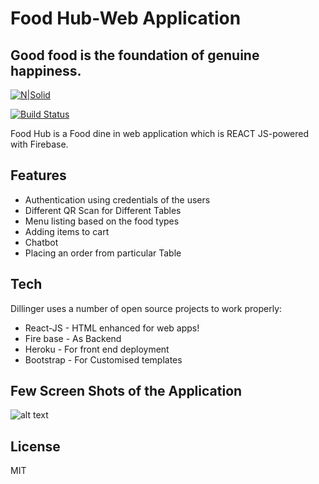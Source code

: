 # Food Hub-Web Application

## Good food is the foundation of genuine happiness.

[![N|Solid](https://res.cloudinary.com/practicaldev/image/fetch/s--3zWuwYa3--/c_imagga_scale,f_auto,fl_progressive,h_900,q_auto,w_1600/https://dev-to-uploads.s3.amazonaws.com/uploads/articles/pdib9r9rk5j1m7oala1p.png)](https://nodesource.com/products/nsolid)

[![Build Status](https://travis-ci.org/joemccann/dillinger.svg?branch=master)](https://travis-ci.org/joemccann/dillinger)

Food Hub is a Food dine in web application which is REACT JS-powered with Firebase.

## Features

- Authentication using credentials of the users
- Different QR Scan for Different Tables
- Menu listing based on the food types
- Adding items to cart
- Chatbot
- Placing an order from particular Table

## Tech

Dillinger uses a number of open source projects to work properly:

- React-JS - HTML enhanced for web apps!
- Fire base - As Backend
- Heroku - For front end deployment
- Bootstrap - For Customised templates

## Few Screen Shots of the Application

![alt text](https://github.com/[username]/[reponame]/blob/[branch]/image.jpg?raw=true)

## License

MIT
